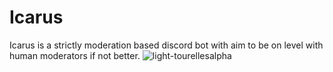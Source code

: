 # Icarus
Icarus is a strictly moderation based discord bot with aim to be on level with human moderators if not better.
![light-tourellesalpha](https://user-images.githubusercontent.com/50517794/155236500-6838de4f-f3dd-43b4-8bea-0ab0411b3210.png)
